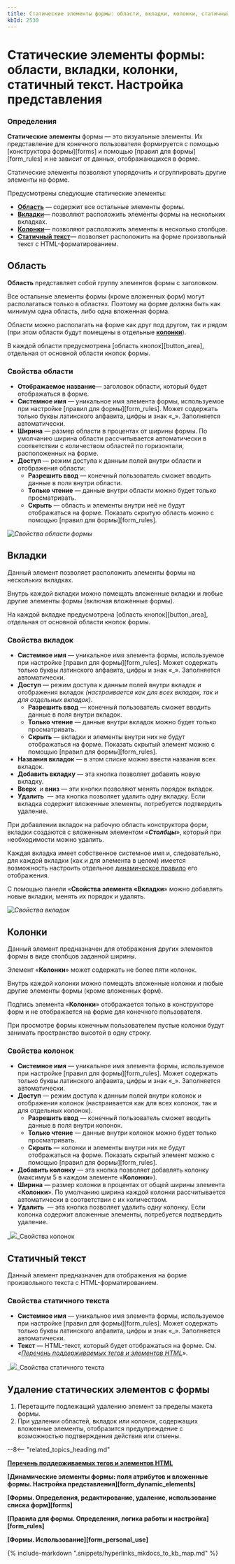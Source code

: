 ```yaml
---
title: Статические элементы формы: области, вкладки, колонки, статичный текст. Настройка представления
kbId: 2530
---
```


# Статические элементы формы: области, вкладки, колонки, статичный текст. Настройка представления

### Определения

**Статические элементы** формы — это визуальные элементы. Их представление для конечного пользователя формируется с помощью [конструктора формы][forms] и помощью [правил для формы][form_rules] и не зависит от данных, отображающихся в форме.

Статические элементы позволяют упорядочить и сгруппировать другие элементы на форме.

Предусмотрены следующие статические элементы:

- **[Область](#formset5)** — содержит все остальные элементы формы.
- **[Вкладки](#formset4)**— позволяют расположить элементы формы на нескольких вкладках.
- **[Колонки](#formset6)**— позволяют расположить элементы в несколько столбцов.
- **[Статичный текст](#formset3)**— позволяет расположить на форме произвольный текст с HTML-форматированием.

## Область

**Область** представляет собой группу элементов формы с заголовком.

Все остальные элементы формы (кроме вложенных форм) могут располагаться только в областях. Поэтому на форме должна быть как минимум одна область, либо одна вложенная форма.

Области можно располагать на форме как друг под другом, так и рядом (при этом области будут помещены в отдельные [**колонки**](#formset6)).

В каждой области предусмотрена [область кнопок][button_area], отдельная от основной области кнопок формы.

### Свойства области

- **Отображаемое название**— заголовок области, который будет отображаться в форме.
- **Системное имя** — уникальное имя элемента формы, используемое при настройке [правил для формы][form_rules]. Может содержать только буквы латинского алфавита, цифры и знак «\_». Заполняется автоматически.
- **Ширина** — размер области в процентах от ширины формы. По умолчанию ширина области рассчитывается автоматически в соответствии с количеством областей по горизонтали, расположенных на форме.
- **Доступ** — режим доступа к данным полей внутри области и отображения области:
    - **Разрешить ввод** — конечный пользователь сможет вводить данные в поля внутри области.
    - **Только чтение** — данные внутри области можно будет только просматривать.
    - **Скрыть** — область и элементы внутри неё не будут отображаться на форме. Показать скрытую область можно с помощью [правил для формы][form_rules].

_![Свойства области формы](https://kb.comindware.ru/assets/img_65a6690d2a2ff.png)_

## Вкладки

Данный элемент позволяет расположить элементы формы на нескольких вкладках.

Внутрь каждой вкладки можно помещать вложенные вкладки и любые другие элементы формы (включая вложенные формы).

На каждой вкладке предусмотрена [область кнопок][button_area], отдельная от основной области кнопок формы.

### Свойства вкладок

- **Системное имя** — уникальное имя элемента формы, используемое при настройке [правил для формы][form_rules]. Может содержать только буквы латинского алфавита, цифры и знак «\_». Заполняется автоматически.
- **Доступ** — режим доступа к данным полей внутри вкладок и отображения вкладок *(настраивается как для всех вкладок, так и для отдельных вкладок)*.
    - **Разрешить ввод** — конечный пользователь сможет вводить данные в поля внутри вкладок.
    - **Только чтение** — данные внутри вкладок можно будет только просматривать.
    - **Скрыть** — вкладки и элементы внутри них не будут отображаться на форме. Показать скрытый элемент можно с помощью [правил для формы][form_rules].
- **Названия вкладок** — в этом списке можно ввести названия всех вкладок.
- **Добавить вкладку** — эта кнопка позволяет добавить новую вкладку.
- **Вверх** *‌* и **вниз** *‌*— эти кнопки позволяют менять порядок вкладок.
- **Удалить** *‌* — эта кнопка позволяет удалить одну вкладку. Если вкладка содержит вложенные элементы, потребуется подтвердить удаление.

При добавлении вкладок на рабочую область конструктора форм, вкладки создаются с вложенным элементом «***Столбцы***», который при необходимости можно удалить.

Каждая вкладка имеет собственное системное имя и, следовательно, для каждой вкладки (как и для элемента в целом) имеется возможность настроить отдельное  [динамическое правило](https://kb.comindware.ru/article.php?id=1212)  его отображения.

С помощью панели «**Свойства элемента «Вкладки**» можно добавлять новые вкладки, менять их порядок и удалять.

_![Свойства вкладок](https://kb.comindware.ru/assets/img_65a67051e6db0.png)_

## Колонки

Данный элемент предназначен для отображения других элементов формы в виде столбцов заданной ширины.

Элемент «**Колонки**» может содержать не более пяти колонок.

Внутрь каждой колонки можно помещать вложенные колонки и любые другие элементы формы (кроме вложенных форм).

Подпись элемента «**Колонки**» отображается только в конструкторе форм и не отображается на форме для конечного пользователя.

При просмотре формы конечным пользователем пустые колонки будут занимать пространство высотой в одну строку.

### Свойства колонок

- **Системное имя** — уникальное имя элемента формы, используемое при настройке [правил для формы][form_rules]. Может содержать только буквы латинского алфавита, цифры и знак «\_». Заполняется автоматически.
- **Доступ** — режим доступа к данным полей внутри колонок и отображения колонок (настраивается как для всех колонок, так и для отдельных колонок).
    - **Разрешить ввод** — конечный пользователь сможет вводить данные в поля внутри колонок.
    - **Только чтение** — данные внутри колонок можно будет только просматривать.
    - **Скрыть** — колонки и элементы внутри них не будут отображаться на форме. Показать скрытый элемент можно с помощью [правил для формы][form_rules].
- **Добавить колонку** — эта кнопка позволяет добавлять колонку (максимум 5 в каждом элементе «**Колонки**»).
- **Ширина** — размер колонки в процентах от общей ширины элемента «**Колонки**». По умолчанию ширина каждой колонки рассчитывается автоматически в соответствии с их количеством.
- **Удалить** *‌* — эта кнопка позволяет удалить одну колонку. Если колонка содержит вложенные элементы, потребуется подтвердить удаление.

_![](https://kb.comindware.ru/assets/img_65a674c352e26.png)_Свойства колонок

## Статичный текст

Данный элемент предназначен для отображения на форме произвольного текста с HTML-форматированием.

### Свойства статичного текста

- **Системное имя** — уникальное имя элемента формы, используемое при настройке [правил для формы][form_rules]. Может содержать только буквы латинского алфавита, цифры и знак «\_». Заполняется автоматически.
- **Текст** — HTML-текст, который будет отображаться на форме. См. *«[Перечень поддерживаемых тегов и элементов HTML](https://kb.comindware.ru/article.php?id=2413)»*.

_![](https://kb.comindware.ru/assets/img_65a675959adae.png)_Свойства статичного текста

## Удаление статических элементов с формы

1. Перетащите подлежащий удалению элемент за пределы макета формы.
2. При удалении областей, вкладок или колонок, содержащих вложенные элементы, отобразится предупреждение с возможностью подтверждения действия или отмены.

--8<-- "related_topics_heading.md"

**[Перечень поддерживаемых тегов и элементов HTML](https://kb.comindware.ru/article.php?id=2413)**

**[Динамические элементы формы: поля атрибутов и вложенные формы. Настройка представления][form_dynamic_elements]**

**[Формы. Определения, редактирование, удаление, использование списка форм][forms]**

**[Правила для формы. Определения, логика работы и настройка][form_rules]**

**[Формы. Использование][form_personal_use]**



{% include-markdown ".snippets/hyperlinks_mkdocs_to_kb_map.md" %}
